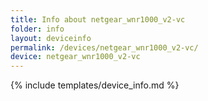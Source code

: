 ```yaml
---
title: Info about netgear_wnr1000_v2-vc
folder: info
layout: deviceinfo
permalink: /devices/netgear_wnr1000_v2-vc/
device: netgear_wnr1000_v2-vc
---
```

{% include templates/device_info.md %}
